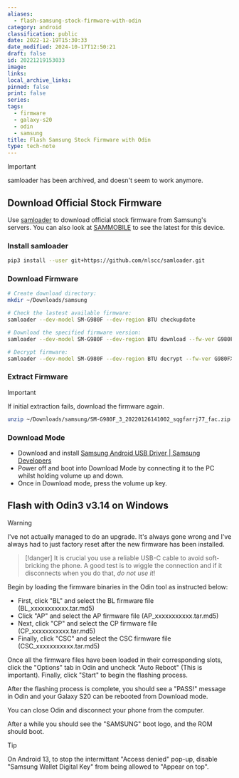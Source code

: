 ```yaml
---
aliases:
  - flash-samsung-stock-firmware-with-odin
category: android
classification: public
date: 2022-12-19T15:30:33
date_modified: 2024-10-17T12:50:21
draft: false
id: 20221219153033
image: 
links: 
local_archive_links: 
pinned: false
print: false
series: 
tags:
  - firmware
  - galaxy-s20
  - odin
  - samsung
title: Flash Samsung Stock Firmware with Odin
type: tech-note
---
```


> [!important]
> samloader has been archived, and doesn't seem to work anymore.

## Download Official Stock Firmware

Use [samloader](https://github.com/nlscc/samloader) to download official stock firmware from Samsung's servers. You can also look at [SAMMOBILE](https://www.sammobile.com/samsung/galaxy-s20/firmware/SM-G980F/BTU/#SM-G980F) to see the latest for this device.

### Install samloader

```sh
pip3 install --user git+https://github.com/nlscc/samloader.git
```

### Download Firmware

```sh
# Create download directory:
mkdir ~/Downloads/samsung

# Check the lastest available firmware:
samloader --dev-model SM-G980F --dev-region BTU checkupdate

# Download the specified firmware version:
samloader --dev-model SM-G980F --dev-region BTU download --fw-ver G980FXXUDEVA9/G980FOXMDEVA9/G980FXXUDEVA9/G980FXXUDEVA9 --out-dir ~/Downloads/samsung

# Decrypt firmware:
samloader --dev-model SM-G980F --dev-region BTU decrypt --fw-ver G980FXXUDEVA9/G980FOXMDEVA9/G980FXXUDEVA9/G980FXXUDEVA9 --enc-ver 4 --in-file ~/Downloads/samsung/SM-G980F_3_20220126141002_sqgfarrj77_fac.zip.enc4 --out-file ~/Downloads/samsung/SM-G980F_3_20220126141002_sqgfarrj77_fac.zip
```

### Extract Firmware

> [!important]
> If initial extraction fails, download the firmware again.

```sh
unzip ~/Downloads/samsung/SM-G980F_3_20220126141002_sqgfarrj77_fac.zip -d ~/Downloads/samsung/
```

### Download Mode

- Download and install [Samsung Android USB Driver | Samsung Developers](https://developer.samsung.com/android-usb-driver)
- Power off and boot into Download Mode by connecting it to the PC whilst holding volume up and down.
- Once in Download mode, press the volume up key.

## Flash with Odin3 v3.14 on Windows

> [!warning]
> I've not actually managed to do an upgrade. It's always gone wrong and I've always had to just factory reset after the new firmware has been installed.

> [!danger]
> It is crucial you use a reliable USB-C cable to avoid soft-bricking the phone. A good test is to wiggle the connection and if it disconnects when you do that, _do not use it_!

Begin by loading the firmware binaries in the Odin tool as instructed below:

- First, click "BL" and select the BL firmware file (BL_xxxxxxxxxxx.tar.md5)
- Click "AP" and select the AP firmware file (AP_xxxxxxxxxxx.tar.md5)
- Next, click "CP" and select the CP firmware file (CP_xxxxxxxxxxx.tar.md5)
- Finally, click "CSC" and select the CSC firmware file (CSC_xxxxxxxxxxx.tar.md5)

Once all the firmware files have been loaded in their corresponding slots, click the "Options" tab in Odin and uncheck "Auto Reboot" (This is important). Finally, click "Start" to begin the flashing process.

After the flashing process is complete, you should see a "PASS!" message in Odin and your Galaxy S20 can be rebooted from Download mode. 

You can close Odin and disconnect your phone from the computer.

After a while you should see the "SAMSUNG" boot logo, and the ROM should boot.

> [!tip]
> On Android 13, to stop the intermittant "Access denied" pop-up, disable "Samsung Wallet Digital Key" from being allowed to "Appear on top".